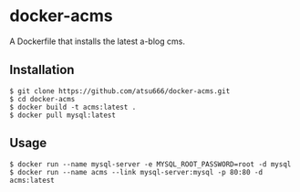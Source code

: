 docker-acms
===========

A Dockerfile that installs the latest a-blog cms.

## Installation

```
$ git clone https://github.com/atsu666/docker-acms.git
$ cd docker-acms
$ docker build -t acms:latest .
$ docker pull mysql:latest
```

## Usage

```
$ docker run --name mysql-server -e MYSQL_ROOT_PASSWORD=root -d mysql
$ docker run --name acms --link mysql-server:mysql -p 80:80 -d acms:latest
```